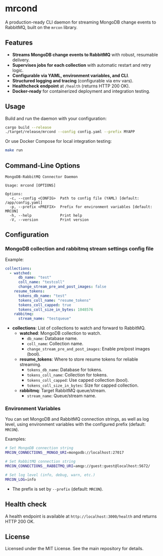 # mrcond

A production-ready CLI daemon for streaming MongoDB change events to RabbitMQ, built on the `mrcon` library.

## Features

- **Streams MongoDB change events to RabbitMQ** with robust, resumable delivery.
- **Supervises jobs for each collection** with automatic restart and retry logic.
- **Configurable via YAML, environment variables, and CLI**.
- **Structured logging and tracing** (configurable via env vars).
- **Healthcheck endpoint** at `/health` (returns HTTP 200 OK).
- **Docker-ready** for containerized deployment and integration testing.

## Usage

Build and run the daemon with your configuration:

```sh
cargo build --release
./target/release/mrcond --config config.yaml --prefix MYAPP
```

Or use Docker Compose for local integration testing:

```sh
make run
```

## Command-Line Options

```plain
MongoDB-RabbitMQ Connector Daemon

Usage: mrcond [OPTIONS]

Options:
  -c, --config <CONFIG>  Path to config file (YAML) [default: /app/config.yaml]
  -p, --prefix <PREFIX>  Prefix for environment variables [default: MRCON]
  -h, --help             Print help
  -V, --version          Print version
```

## Configuration

### MongoDB collection and rabbitmq stream settings config file

Example:

```yaml
collections:
  - watched:
      db_name: "test"
      coll_name: "testcoll"
      change_stream_pre_and_post_images: false
    resume_tokens:
      tokens_db_name: "test"
      tokens_coll_name: "resume_tokens"
      tokens_coll_capped: true
      tokens_coll_size_in_bytes: 1048576
    rabbitmq:
      stream_name: "testqueue"
```

- **collections**: List of collections to watch and forward to RabbitMQ.
  - **watched**: MongoDB collection to watch.
    - `db_name`: Database name.
    - `coll_name`: Collection name.
    - `change_stream_pre_and_post_images`: Enable pre/post images (bool).
  - **resume_tokens**: Where to store resume tokens for reliable streaming.
    - `tokens_db_name`: Database for tokens.
    - `tokens_coll_name`: Collection for tokens.
    - `tokens_coll_capped`: Use capped collection (bool).
    - `tokens_coll_size_in_bytes`: Size for capped collection.
  - **rabbitmq**: Target RabbitMQ queue/stream.
    - `stream_name`: Queue/stream name.

### Environment Variables

You can set MongoDB and RabbitMQ connection strings, as well as log level, using environment variables with the configured prefix (default: `MRCON`).

Examples:

```sh
# Set MongoDB connection string
MRCON_CONNECTIONS__MONGO_URI=mongodb://localhost:27017

# Set RabbitMQ connection string
MRCON_CONNECTIONS__RABBITMQ_URI=amqp://guest:guest@localhost:5672/

# Set log level (info, debug, warn, etc.)
MRCON_LOG=info
```

- The prefix is set by `--prefix` (default: `MRCON`).

## Health check

A health endpoint is available at `http://localhost:3000/health` and returns HTTP 200 OK.

## License

Licensed under the MIT License. See the main repository for details.
